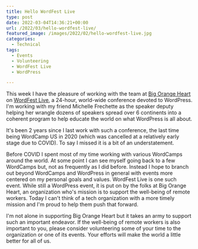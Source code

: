 ```yaml
---
title: Hello WordFest Live
type: post
date: 2022-03-04T14:36:21+00:00
url: /2022/03/hello-wordfest-live/
featured_image: /images/2022/02/hello-wordfest-live.jpg
categories:
  - Technical
tags:
  - Events
  - Volunteering
  - WordFest Live
  - WordPress

---
```

This week I have the pleasure of working with the team at [Big Orange Heart][1] on [WordFest Live][2], a 24-hour, world-wide conference devoted to WordPress. I'm working with my friend Michelle Frechette as the speaker deputy helping her wrangle dozens of speakers spread over 6 continents into a coherent program to help educate the world on what WordPress is all about.

It's been 2 years since I last work with such a conference, the last time being WordCamp US in 2020 (which was cancelled at a relatively early stage due to COVID). To say I missed it is a bit of an understatement.

Before COVID I spent most of my time working with various WordCamps around the world. At some point I can see myself going back to a few WordCamps but, not as frequently as I did before. Instead I hope to branch out beyond WordCamps and WordPress in general with events more centered on my personal goals and values. WordFest Live is one such event. While still a WordPress event, it is put on by the folks at Big Orange Heart, an organization who's mission is to support the well-being of remote workers. Today I can't think of a tech organization with a more timely mission and I'm proud to help them push that forward.

I'm not alone in supporting Big Orange Heart but it takes an army to support such an important endeavor. If the well-being of remote workers is also important to you, please consider volunteering some of your time to the organization or one of its events. Your efforts will make the world a little better for all of us.

 [1]: https://www.bigorangeheart.org
 [2]: https://www.wordfest.live/2022/march/